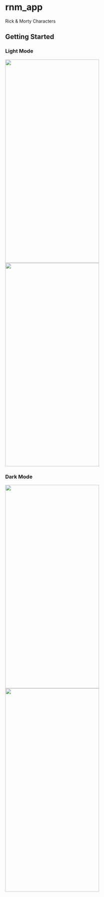 # rnm_app

Rick & Morty Characters

## Getting Started

### Light Mode
<img src="https://github.com/user-attachments/assets/465db541-23de-4dd9-9495-649993414262" width="300" height="650">
<img src="https://github.com/user-attachments/assets/016c6374-8091-4414-9e73-ed30b3242d9d" width="300" height="650">

### Dark Mode
<img src="https://github.com/user-attachments/assets/e0528de7-a5fb-4bb0-96c0-83d4b752d604" width="300" height="650">
<img src="https://github.com/user-attachments/assets/efd572f5-f94a-4ccb-920f-a135422a08ad" width="300" height="650">

